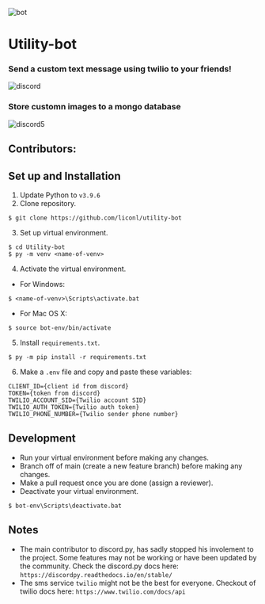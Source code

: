 ![bot](https://user-images.githubusercontent.com/60866363/159187012-5eec3fd1-3515-44b2-9cb1-b7344f5a34a6.png)
 
# Utility-bot 

### Send a custom text message using twilio to your friends!
![discord](https://user-images.githubusercontent.com/60866363/159186963-9a39713b-4ff0-4d8c-8ee0-6b9ce980ef57.png)

### Store customn images to a mongo database 
![discord5](https://user-images.githubusercontent.com/60866363/159187002-e01245f8-2b93-473b-a817-7ee95724cf05.png)

## Contributors:
 
## Set up and Installation

1. Update Python to `v3.9.6`
2. Clone repository.

```
$ git clone https://github.com/liconl/utility-bot
```

3. Set up virtual environment.

```
$ cd Utility-bot
$ py -m venv <name-of-venv>
```

4. Activate the virtual environment.

- For Windows:

```
$ <name-of-venv>\Scripts\activate.bat
```

- For Mac OS X:

```
$ source bot-env/bin/activate
```

5. Install `requirements.txt`.

```
$ py -m pip install -r requirements.txt
```

6. Make a `.env` file and copy and paste these variables:

```
CLIENT_ID={client id from discord}
TOKEN={token from discord}
TWILIO_ACCOUNT_SID={Twilio account SID}
TWILIO_AUTH_TOKEN={Twilio auth token}
TWILIO_PHONE_NUMBER={Twilio sender phone number}
```

## Development

- Run your virtual environment before making any changes.
- Branch off of main (create a new feature branch) before making any changes.
- Make a pull request once you are done (assign a reviewer).
- Deactivate your virtual environment.

```
$ bot-env\Scripts\deactivate.bat
```

## Notes

- The main contributor to discord.py, has sadly stopped his involement to the project. Some features may not be working or have been updated by the community. Check the discord.py docs here: `https://discordpy.readthedocs.io/en/stable/`
- The sms service `twilio` might not be the best for everyone. Checkout of twilio docs here: `https://www.twilio.com/docs/api` 

